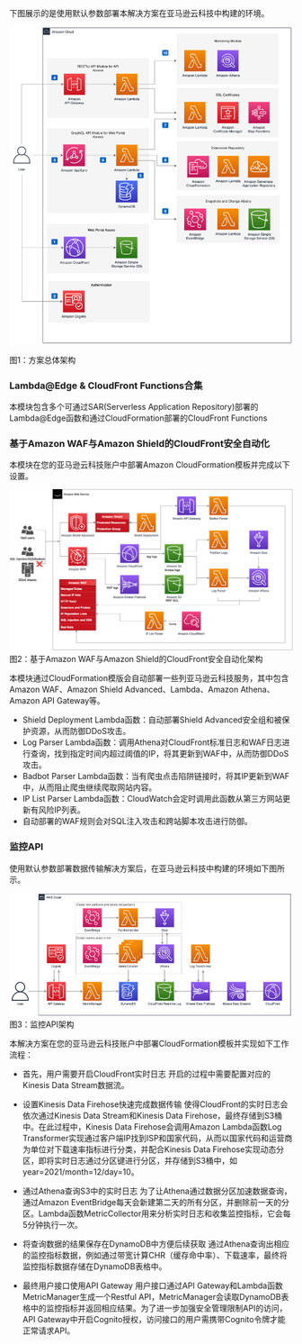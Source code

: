 下图展示的是使用默认参数部署本解决方案在亚马逊云科技中构建的环境。

![architecture](../images/arch.png)
      
图1：方案总体架构

### Lambda@Edge & CloudFront Functions合集
 
本模块包含多个可通过SAR(Serverless Application Repository)部署的Lambda@Edge函数和通过CloudFormation部署的CloudFront Functions

### 基于Amazon WAF与Amazon Shield的CloudFront安全自动化
 
本模块在您的亚马逊云科技账户中部署Amazon CloudFormation模板并完成以下设置。

![architecture](../images/arch-security.png)
图2：基于Amazon WAF与Amazon Shield的CloudFront安全自动化架构

本模块通过CloudFormation模版会自动部署一些列亚马逊云科技服务，其中包含Amazon WAF、Amazon Shield Advanced、Lambda、Amazon Athena、Amazon API Gateway等。

- Shield Deployment Lambda函数：自动部署Shield Advanced安全组和被保护资源，从而防御DDoS攻击。
- Log Parser Lambda函数：调用Athena对CloudFront标准日志和WAF日志进行查询，找到指定时间内超过阈值的IP，将其更新到WAF中，从而防御DDoS攻击。
- Badbot Parser Lambda函数：当有爬虫点击陷阱链接时，将其IP更新到WAF中，从而阻止爬虫继续爬取网站内容。
- IP List Parser Lambda函数：CloudWatch会定时调用此函数从第三方网站更新有风险IP列表。
- 自动部署的WAF规则会对SQL注入攻击和跨站脚本攻击进行防御。





### 监控API
 
使用默认参数部署数据传输解决方案后，在亚马逊云科技中构建的环境如下图所示。

![architecture](../images/arch-monitoring.png)
图3：监控API架构

本解决方案在您的亚马逊云科技账户中部署CloudFormation模板并实现如下工作流程：

- 首先，用户需要开启CloudFront实时日志
  开启的过程中需要配置对应的Kinesis Data Stream数据流。

- 设置Kinesis Data Firehose快速完成数据传输
  使得CloudFront的实时日志会依次通过Kinesis Data Stream和Kinesis Data Firehose，最终存储到S3桶中。在此过程中，Kinesis Data Firehose会调用Amazon Lambda函数Log Transformer实现通过客户端IP找到ISP和国家代码，从而以国家代码和运营商为单位对下载速率指标进行分类，并配合Kinesis Data Firehose实现动态分区，即将实时日志通过分区键进行分区，并存储到S3桶中，如year=2021/month=12/day=10。

- 通过Athena查询S3中的实时日志
  为了让Athena通过数据分区加速数据查询，通过Amazon EventBridge每天会新建第二天的所有分区，并删除前一天的分区。Lambda函数MetricCollector用来分析实时日志和收集监控指标，它会每5分钟执行一次。

- 将查询数据的结果保存在DynamoDB中方便后续获取
  通过Athena查询出相应的监控指标数据，例如通过带宽计算CHR（缓存命中率）、下载速率，最终将监控指标数据存储在DynamoDB表格中。

- 最终用户接口使用API Gateway
  用户接口通过API Gateway和Lambda函数MetricManager生成一个Restful API，MetricManager会读取DynamoDB表格中的监控指标并返回相应结果。为了进一步加强安全管理限制API的访问，API Gateway中开启Cognito授权，访问接口的用户需携带Cognito令牌才能正常请求API。
